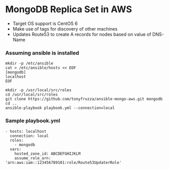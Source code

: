 # MongoDB Replica Set in AWS

* Target OS support is CentOS 6
* Make use of tags for discovery of other machines
* Updates Route53 to create A records for nodes based on value of DNS-Name

### Assuming ansible is installed
```
mkdir -p /etc/ansible
cat > /etc/ansible/hosts << EOF
[mongodb]
localhost
EOF

mkdir -p /usr/local/src/roles
cd /usr/local/src/roles
git clone https://github.com/tonyfruzza/ansible-mongo-aws.git mongodb
cd ..
ansible-playbook playbook.yml --connection=local
```

### Sample playbook.yml
```
- hosts: localhost
  connection: local
  roles:
    - mongodb
  vars:
    hosted_zone_id: ABCDEFGHIJKLM
    assume_role_arn: 'arn:aws:iam::123456789101:role/Route53UpdaterRole'

```
